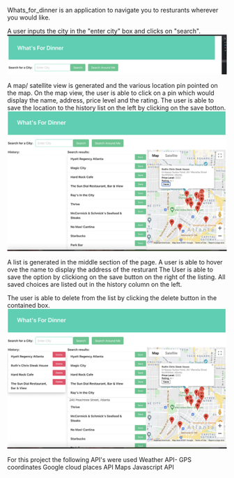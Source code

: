 Whats_for_dinner is an application to navigate you to resturants wherever you would like.


A user inputs the city in the "enter city" box and clicks on "search".
![entercity](./assets/images/entercity.png)

A map/ satellite view is generated and the various location pin pointed on the map.
On the map view, the user is able to click on a pin which would display the name, address, price level and the rating.
The user is able to save the location to the history list on the left by clicking on the save botton.
![mappineffect](./assets/images/mappineffect.png)

A list is generated in the middle section of the page. A user is able to hover ove the name to display the address of the resturant 
The User is able to save the option by clickiong on the save button on the right of the listing.
All saved choices are listed out in the history column on the left.

The user is able to delete from the list by clicking the delete button in the contained box.
![history](./assets/images/history.png)

For this project the following API's were used 
Weather API- GPS coordinates
Google cloud places API
Maps Javascript API
